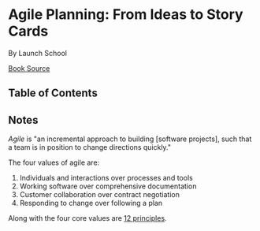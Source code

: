 # Agile Planning: From Ideas to Story Cards

By Launch School

[Book Source](https://launchschool.com/books/agile_planning)

## Table of Contents

## Notes

_Agile_ is "an incremental approach to building [software projects], such that a team is in position to change directions quickly."

The four values of agile are:

1. Individuals and interactions over processes and tools
2. Working software over comprehensive documentation
3. Customer collaboration over contract negotiation
4. Responding to change over following a plan

Along with the four core values are [12 principles](http://agilemanifesto.org/principles.html).

